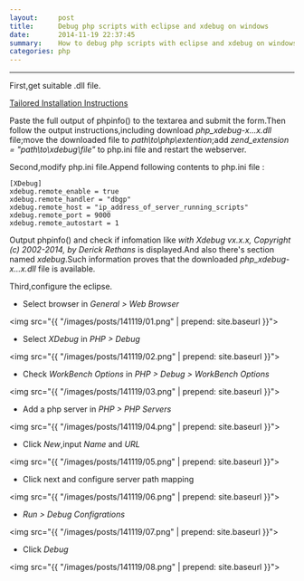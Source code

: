 ```yaml
---
layout:     post
title:      Debug php scripts with eclipse and xdebug on windows
date:       2014-11-19 22:37:45
summary:    How to debug php scripts with eclipse and xdebug on windows.
categories: php
---
```


---

First,get suitable .dll file.

<a href="http://www.xdebug.org/wizard.php">Tailored Installation Instructions</a>

Paste the full output of phpinfo() to the textarea and submit the form.Then follow the output instructions,including download *php_xdebug-x...x.dll* file;move the downloaded file to *path\to\php\extention*;add *zend_extension = "path\to\xdebug\file"* to php.ini file and restart the webserver.

Second,modify php.ini file.Append following contents to php.ini file :

    [XDebug]
    xdebug.remote_enable = true
    xdebug.remote_handler = "dbgp"
    xdebug.remote_host = "ip_address_of_server_running_scripts"
    xdebug.remote_port = 9000
    xdebug.remote_autostart = 1

Output phpinfo() and check if infomation like *with Xdebug vx.x.x, Copyright (c) 2002-2014, by Derick Rethans* is displayed.And also there's section named *xdebug*.Such information proves that the downloaded *php_xdebug-x...x.dll* file is available.

Third,configure the eclipse.

* Select browser in *General > Web Browser*

<img src="{{ "/images/posts/141119/01.png" | prepend: site.baseurl }}">

* Select *XDebug* in *PHP > Debug*

<img src="{{ "/images/posts/141119/02.png" | prepend: site.baseurl }}">

* Check *WorkBench Options*  in *PHP > Debug > WorkBench Options*

<img src="{{ "/images/posts/141119/03.png" | prepend: site.baseurl }}">

* Add a php server in *PHP > PHP Servers*

<img src="{{ "/images/posts/141119/04.png" | prepend: site.baseurl }}">

* Click *New*,input *Name* and *URL*

<img src="{{ "/images/posts/141119/05.png" | prepend: site.baseurl }}">

* Click next and configure server path mapping

<img src="{{ "/images/posts/141119/06.png" | prepend: site.baseurl }}">

* *Run > Debug Configrations*

<img src="{{ "/images/posts/141119/07.png" | prepend: site.baseurl }}">

* Click *Debug*

<img src="{{ "/images/posts/141119/08.png" | prepend: site.baseurl }}">
